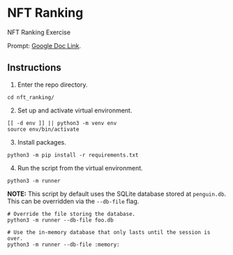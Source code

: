 # NFT Ranking
NFT Ranking Exercise

Prompt: [Google Doc Link](https://docs.google.com/document/d/10B-xaHM0yeb9dt4DCVO193pJvbC18QbWpk6HgGIebl8/edit?usp=sharing).

## Instructions

1. Enter the repo directory.

```
cd nft_ranking/
```

2. Set up and activate virtual environment.

```
[[ -d env ]] || python3 -m venv env
source env/bin/activate
```

3. Install packages.

```
python3 -m pip install -r requirements.txt
```

4. Run the script from the virtual environment.

```
python3 -m runner
```

**NOTE:** This script by default uses the SQLite database stored at `penguin.db`. This can be overridden via the `--db-file` flag.

```
# Override the file storing the database.
python3 -m runner --db-file foo.db

# Use the in-memory database that only lasts until the session is over.
python3 -m runner --db-file :memory:
```